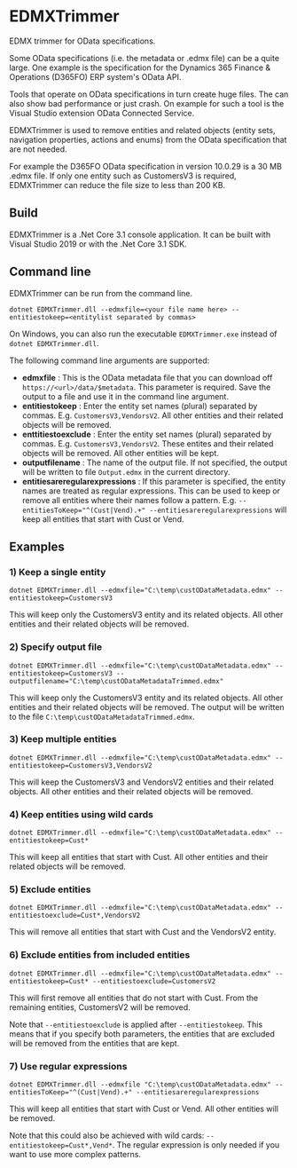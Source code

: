 # EDMXTrimmer
EDMX trimmer for OData specifications.

Some OData specifications (i.e. the metadata or .edmx file) can be a quite large. One example is the specification for the Dynamics 365 Finance & Operations (D365FO) ERP system's OData API.

Tools that operate on OData specifications in turn create huge files. The can also show bad performance or just crash. On example for such a tool is the Visual Studio extension OData Connected Service.

EDMXTrimmer is used to remove entities and related objects (entity sets, navigation properties, actions and enums) from the OData specification that are not needed. 

For example the D365FO OData specification in version 10.0.29 is a 30 MB .edmx file. If only one entity such as CustomersV3 is required, EDMXTrimmer can reduce the file size to less than 200 KB.

## Build
EDMXTrimmer is a .Net Core 3.1 console application. It can be built with Visual Studio 2019 or with the .Net Core 3.1 SDK.

## Command line
EDMXTrimmer can be run from the command line. 

```
dotnet EDMXTrimmer.dll --edmxfile=<your file name here> --entitiestokeep=<entitylist separated by commas>
```

On Windows, you can also run the executable `EDMXTrimmer.exe` instead of `dotnet EDMXTrimmer.dll`.

The following command line arguments are supported:

- **edmxfile** : This is the OData metadata file that you can download off `https://<url>/data/$metadata`. This parameter is required.
Save the output to a file and use it in the command line argument.
- **entitiestokeep** : Enter the entity set names (plural) separated by commas. E.g. `CustomersV3,VendorsV2`. All other entities and their related objects will be removed.
- **enttitiestoexclude** : Enter the entity set names (plural) separated by commas. E.g. `CustomersV3,VendorsV2`. These entites and their related objects will be removed. All other entities will be kept.
- **outputfilename** : The name of the output file. If not specified, the output will be written to file `Output.edmx` in the current directory.
- **entitiesareregularexpressions** : If this parameter is specified, the entity names are treated as regular expressions. This can be used to keep or remove all entities where their names follow a pattern. E.g. `--entitiesToKeep="^(Cust|Vend).+" --entitiesareregularexpressions` will keep all entities that start with Cust or Vend.

## Examples

### 1) Keep a single entity
```
dotnet EDMXTrimmer.dll --edmxfile="C:\temp\custODataMetadata.edmx" --entitiestokeep=CustomersV3
```
This will keep only the CustomersV3 entity and its related objects. All other entities and their related objects will be removed.

### 2) Specify output file
```
dotnet EDMXTrimmer.dll --edmxfile="C:\temp\custODataMetadata.edmx" --entitiestokeep=CustomersV3 --outputfilename="C:\temp\custODataMetadataTrimmed.edmx"
```
This will keep only the CustomersV3 entity and its related objects. All other entities and their related objects will be removed. The output will be written to the file `C:\temp\custODataMetadataTrimmed.edmx`.

### 3) Keep multiple entities
```
dotnet EDMXTrimmer.dll --edmxfile="C:\temp\custODataMetadata.edmx" --entitiestokeep=CustomersV3,VendorsV2
```
This will keep the CustomersV3 and VendorsV2 entities and their related objects. All other entities and their related objects will be removed.

### 4) Keep entities using wild cards
```
dotnet EDMXTrimmer.dll --edmxfile="C:\temp\custODataMetadata.edmx" --entitiestokeep=Cust*
```
This will keep all entities that start with Cust. All other entities and their related objects will be removed.

### 5) Exclude entities
```
dotnet EDMXTrimmer.dll --edmxfile="C:\temp\custODataMetadata.edmx" --entitiestoexclude=Cust*,VendorsV2
``` 
This will remove all entities that start with Cust and the VendorsV2 entity.

### 6) Exclude entities from included entities
```
dotnet EDMXTrimmer.dll --edmxfile="C:\temp\custODataMetadata.edmx" --entitiestokeep=Cust* --entitiestoexclude=CustomersV2
```
This will first remove all entities that do not start with Cust. From the remaining entities, CustomersV2 will be removed.

Note that `--entitiestoexclude` is applied after `--entitiestokeep`. This means that if you specify both parameters, the entities that are excluded will be removed from the entities that are kept.

### 7) Use regular expressions
```
dotnet EDMXTrimmer.dll --edmxfile "C:\temp\custODataMetadata.edmx" --entitiesToKeep="^(Cust|Vend).+" --entitiesareregularexpressions
```	
This will keep all entities that start with Cust or Vend. All other entities will be removed.

Note that this could also be achieved with wild cards: `--entitiestokeep=Cust*,Vend*`. The regular expression is only needed if you want to use more complex patterns.
